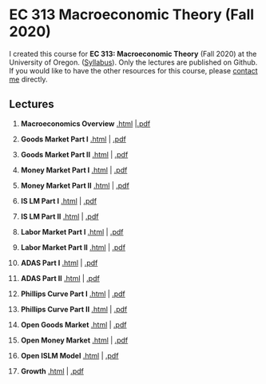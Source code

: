 # EC 313 Macroeconomic Theory (Fall 2020)

I created this course for **EC 313: Macroeconomic Theory** (Fall 2020) at the University of Oregon. ([Syllabus](https://rawcdn.githack.com/jungangl/EC313-Macroeconomic-Theory/0311c2f789cb1331799d63be3bd5ed9258affea5/Syllabus/Syllabus313.pdf)). Only the lectures are published on Github. If you would like to have the other resources for this course, please [contact me](https://www.linkedin.com/in/alexjgl) directly.

## Lectures

1. **Macroeconomics Overview** [.html](https://rawcdn.githack.com/jungangl/EC313-Macroeconomic-Theory/0311c2f789cb1331799d63be3bd5ed9258affea5/Lectures/Lecture01_Overview/01_intro_overview.html#1) |[.pdf](https://rawcdn.githack.com/jungangl/EC313-Macroeconomic-Theory/0311c2f789cb1331799d63be3bd5ed9258affea5/Lectures/Lecture01_Overview/01_intro_overview.pdf)

2. **Goods Market Part I** [.html](https://raw.githack.com/jungangl/EC313-Macroeconomic-Theory/master/Lectures/Lecture02_GoodsMarket_Part1/02_goodsmarket_part1.html) | [.pdf](https://raw.githack.com/jungangl/EC313-Macroeconomic-Theory/master/Lectures/Lecture02_GoodsMarket_Part1/02_goodsmarket_part1.pdf)

3. **Goods Market Part II**  [.html](https://raw.githack.com/jungangl/EC313-Macroeconomic-Theory/master/Lectures/Lecture03_GoodsMarket_Part2/03_goodsmarket_part2.html) | [.pdf](https://raw.githack.com/jungangl/EC313-Macroeconomic-Theory/master/Lectures/Lecture02_GoodsMarket_Part1/02_goodsmarket_part1.pdf)

4. **Money Market Part I**  [.html](https://raw.githack.com/jungangl/EC313-Macroeconomic-Theory/master/Lectures/Lecture04_MoneyMarket_Part1/04_moneymarket_part1.html) | [.pdf](https://raw.githack.com/jungangl/EC313-Macroeconomic-Theory/master/Lectures/Lecture04_MoneyMarket_Part1/04_moneymarket_part1.pdf)

5. **Money Market Part II**  [.html](https://raw.githack.com/jungangl/EC313-Macroeconomic-Theory/master/Lectures/Lecture05_MoneyMarket_Part2/05_moneymarket_part2.html) | [.pdf](https://raw.githack.com/jungangl/EC313-Macroeconomic-Theory/master/Lectures/Lecture05_MoneyMarket_Part2/05_moneymarket_part2.pdf)

6. **IS LM Part I**  [.html](https://raw.githack.com/jungangl/EC313-Macroeconomic-Theory/master/Lectures/Lecture06_ISLM_Part1/06_ISLM_part1.html) | [.pdf](https://raw.githack.com/jungangl/EC313-Macroeconomic-Theory/master/Lectures/Lecture06_ISLM_Part1/06_ISLM_part1.pdf)

7. **IS LM Part II**  [.html](https://raw.githack.com/jungangl/EC313-Macroeconomic-Theory/master/Lectures/Lecture07_ISLM_Part2/07_ISLM_part2.html) | [.pdf](https://raw.githack.com/jungangl/EC313-Macroeconomic-Theory/master/Lectures/Lecture07_ISLM_Part2/07_ISLM_part2.pdf)

8. **Labor Market Part I**  [.html](https://raw.githack.com/jungangl/EC313-Macroeconomic-Theory/master/Lectures/Lecture08_LaborMarket_Part1/08_labormarket_part1.html) | [.pdf](https://raw.githack.com/jungangl/EC313-Macroeconomic-Theory/master/Lectures/Lecture08_LaborMarket_Part1/08_labormarket_part1.pdf)

9. **Labor Market Part II**  [.html](https://raw.githack.com/jungangl/EC313-Macroeconomic-Theory/master/Lectures/Lecture09_LaborMarket_Part2/09_labormarket_part2.html) | [.pdf](https://raw.githack.com/jungangl/EC313-Macroeconomic-Theory/master/Lectures/Lecture09_LaborMarket_Part2/09_labormarket_part2.pdf)

10. **ADAS Part I**  [.html](https://raw.githack.com/jungangl/EC313-Macroeconomic-Theory/master/Lectures/Lecture11_ASAD_Part1/11_ASAD_part1.html) | [.pdf](https://raw.githack.com/jungangl/EC313-Macroeconomic-Theory/master/Lectures/Lecture11_ASAD_Part1/11_ASAD_part1.pdf)

11. **ADAS Part II**  [.html](https://raw.githack.com/jungangl/EC313-Macroeconomic-Theory/master/Lectures/Lecture12_ASAD_Part2/12_ASAD_part2.html) | [.pdf](https://raw.githack.com/jungangl/EC313-Macroeconomic-Theory/master/Lectures/Lecture12_ASAD_Part2/12_ASAD_part2.pdf)

12. **Phillips Curve Part I**  [.html](https://raw.githack.com/jungangl/EC313-Macroeconomic-Theory/master/Lectures/Lecture13_PhillipsCurve_Part1/13_phillips_curve_part1.html) | [.pdf](https://raw.githack.com/jungangl/EC313-Macroeconomic-Theory/master/Lectures/Lecture13_PhillipsCurve_Part1/13_phillips_curve_part1.pdf)

13. **Phillips Curve Part II**  [.html](https://raw.githack.com/jungangl/EC313-Macroeconomic-Theory/master/Lectures/Lecture14_PhillipsCurve_Part2/14_phillips_curve_part2.html) | [.pdf](https://raw.githack.com/jungangl/EC313-Macroeconomic-Theory/master/Lectures/Lecture14_PhillipsCurve_Part2/14_phillips_curve_part2.pdf)

14. **Open Goods Market**  [.html](https://raw.githack.com/jungangl/EC313-Macroeconomic-Theory/master/Lectures/Lecture15_Openness_GoodsMarket/15_openness_goodsmarket.html) | [.pdf](https://raw.githack.com/jungangl/EC313-Macroeconomic-Theory/master/Lectures/Lecture15_Openness_GoodsMarket/15_openness_goodsmarket.pdf)

15. **Open Money Market**  [.html](https://raw.githack.com/jungangl/EC313-Macroeconomic-Theory/master/Lectures/Lecture16_Openness_MoneyMarket/16_openness_moneymarket.html) | [.pdf](https://raw.githack.com/jungangl/EC313-Macroeconomic-Theory/master/Lectures/Lecture16_Openness_MoneyMarket/16_openness_moneymarket.pdf)

16. **Open ISLM Model**  [.html](https://raw.githack.com/jungangl/EC313-Macroeconomic-Theory/master/Lectures/Lecture17_Openness_ISLM/17_openness_ISLM.pdf) | [.pdf](https://raw.githack.com/jungangl/EC313-Macroeconomic-Theory/master/Lectures/Lecture17_Openness_ISLM/17_openness_ISLM.pdf)

17. **Growth**  [.html](https://raw.githack.com/jungangl/EC313-Macroeconomic-Theory/master/Lectures/Lecture18_Growth/18_growth.rmd) | [.pdf](https://raw.githack.com/jungangl/EC313-Macroeconomic-Theory/master/Lectures/Lecture18_Growth/18_growth.pdf)
